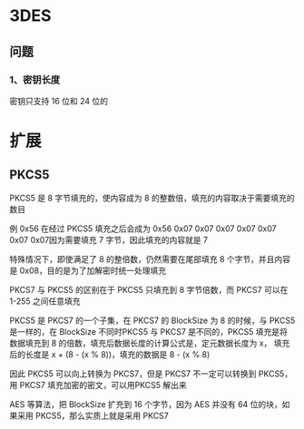 # 3DES

## 问题

### 1、密钥长度

密钥只支持 16 位和 24 位的



# 扩展

## PKCS5

PKCS5 是 8 字节填充的，使内容成为 8 的整数倍，填充的内容取决于需要填充的数目

例 0x56 在经过 PKCS5 填充之后会成为 0x56 0x07 0x07 0x07 0x07 0x07 0x07 0x07因为需要填充 7 字节，因此填充的内容就是 7

特殊情况下，即使满足了 8 的整倍数，仍然需要在尾部填充 8 个字节，并且内容是 0x08，目的是为了加解密时统一处理填充

PKCS7 与 PKCS5 的区别在于 PKCS5 只填充到 8 字节倍数，而 PKCS7 可以在 1-255 之间任意填充

PKCS5 是 PKCS7 的一个子集，在 PKCS7 的 BlockSize 为 8 的时候，与 PKCS5 是一样的，在 BlockSize 不同时PKCS5 与 PKCS7 是不同的，PKCS5 填充是将数据填充到 8 的倍数，填充后数据长度的计算公式是，定元数据长度为 x， 填充后的长度是 x + (8 - (x % 8))，填充的数据是 8 - (x % 8)

因此 PKCS5 可以向上转换为 PKCS7，但是 PKCS7 不一定可以转换到 PKCS5，用 PKCS7 填充加密的密文，可以用PKCS5 解出来


AES 等算法，把 BlockSize 扩充到 16 个字节，因为 AES 并没有 64 位的块，如果采用 PKCS5，那么实质上就是采用 PKCS7



